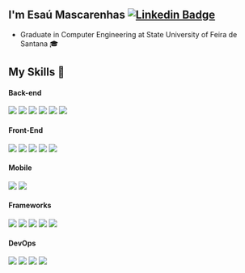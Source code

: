 
## I'm Esaú Mascarenhas [![Linkedin Badge](https://img.shields.io/badge/-LinkedIn-blue?style=flat-square&logo=Linkedin&logoColor=white&link=https://www.linkedin.com/in/esau-mascarenhas/)](https://www.linkedin.com/in/esau-mascarenhas/)
- Graduate in Computer Engineering at State University of Feira de Santana 🎓

## My Skills 🚀
  #### Back-end
  ![](https://img.shields.io/badge/nodejs-%23323330.svg?&style=for-the-badge&logo=nodedotjs&logoColor=%23008000)
  ![](https://img.shields.io/badge/python%20-%2314354C.svg?&style=for-the-badge&logo=python&logoColor=white)
  ![](https://img.shields.io/badge/javascript%20-%23323330.svg?&style=for-the-badge&logo=javascript&logoColor=%23F7DF1E)
  ![](https://img.shields.io/badge/typescript-%23007ACC.svg?style=for-the-badge&logo=typescript&logoColor=white)
  ![](https://img.shields.io/badge/java-%23ED8B00.svg?&style=for-the-badge&logo=java&logoColor=white)
  ![](https://img.shields.io/badge/ruby-%23CC342D.svg?style=for-the-badge&logo=ruby&logoColor=white)
  
  #### Front-End
  ![](https://img.shields.io/badge/html5-%23E34F26.svg?style=for-the-badge&logo=html5&logoColor=white)
  ![](https://img.shields.io/badge/css3-%231572B6.svg?style=for-the-badge&logo=css3&logoColor=white)
  ![](https://img.shields.io/badge/javascript%20-%23323330.svg?&style=for-the-badge&logo=javascript&logoColor=%23F7DF1E)
  ![](https://img.shields.io/badge/typescript-%23007ACC.svg?style=for-the-badge&logo=typescript&logoColor=white)
  ![](https://img.shields.io/badge/dart-%230175C2.svg?style=for-the-badge&logo=dart&logoColor=white)
  
  #### Mobile
  ![](https://img.shields.io/badge/react_native-%2320232a.svg?style=for-the-badge&logo=react&logoColor=%2361DAFB)
  ![](https://img.shields.io/badge/Flutter-%2302569B.svg?style=for-the-badge&logo=Flutter&logoColor=white)

  #### Frameworks
  ![](https://img.shields.io/badge/react-%2320232a.svg?style=for-the-badge&logo=react&logoColor=%2361DAFB)
  ![](https://img.shields.io/badge/Next-black?style=for-the-badge&logo=next.js&logoColor=white)
  ![](https://img.shields.io/badge/flask-%23000.svg?style=for-the-badge&logo=flask&logoColor=white)
  ![](https://img.shields.io/badge/DJANGO-REST-ff1709?style=for-the-badge&logo=django&logoColor=white&color=ff1709&labelColor=gray)
  ![](https://img.shields.io/badge/rails-%23CC0000.svg?style=for-the-badge&logo=ruby-on-rails&logoColor=white)
  
  #### DevOps
  ![](https://img.shields.io/badge/docker-%230db7ed.svg?style=for-the-badge&logo=docker&logoColor=white)
  ![](https://img.shields.io/badge/grafana-%23F46800.svg?style=for-the-badge&logo=grafana&logoColor=white)
  ![](https://img.shields.io/badge/github%20actions-%232671E5.svg?style=for-the-badge&logo=githubactions&logoColor=white)
  ![](https://img.shields.io/badge/Prometheus-E6522C?style=for-the-badge&logo=Prometheus&logoColor=white)
  
